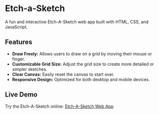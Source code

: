 # Etch-a-Sketch

A fun and interactive Etch-A-Sketch web app built with HTML, CSS, and JavaScript.

## Features

- **Draw Freely:** Allows users to draw on a grid by moving their mouse or finger.
- **Customizable Grid Size:** Adjust the grid size to create more detailed or simpler sketches.
- **Clear Canvas:** Easily reset the canvas to start over.
- **Responsive Design:** Optimized for both desktop and mobile devices.

## Live Demo

Try the Etch-A-Sketch online: [Etch-A-Sketch Web App](https://a-warsame.github.io/Etch-a-Sketch/)

